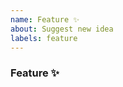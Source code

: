 ```yaml
---
name: Feature ✨
about: Suggest new idea
labels: feature
---
```

<!-- Search existing issues to avoid duplicates. Provide detailed request. -->
<!-- Why do we need this? Please explain the motivation, how it will be used, etc. -->

### Feature ✨

